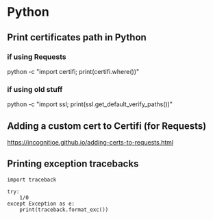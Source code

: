 # Python

## Print certificates path in Python
### if using Requests
python -c "import certifi; print(certifi.where())"
### if using old stuff
python -c "import ssl; print(ssl.get_default_verify_paths())"

## Adding a custom cert to Certifi (for Requests)
https://incognitjoe.github.io/adding-certs-to-requests.html

## Printing exception tracebacks
```
import traceback

try:
    1/0
except Exception as e:
    print(traceback.format_exc())
```
